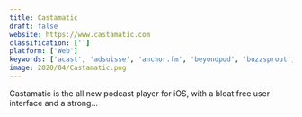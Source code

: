 ```yaml
---
title: Castamatic
draft: false 
website: https://www.castamatic.com
classification: ['']
platform: ['Web']
keywords: ['acast', 'adsuisse', 'anchor.fm', 'beyondpod', 'buzzsprout', 'castro', 'chameleon_podcast_player', 'freshrss', 'grover_podcast', 'overcast', 'player_fm', 'pod_paradise', 'podbird', 'podbox', 'podcast_addict', 'podomatic', 'vocal', 'whooshkaa', 'gpodder', 'itunes']
image: 2020/04/Castamatic.png
---
```

Castamatic is the all new podcast player for iOS, with a bloat free user interface and a strong...